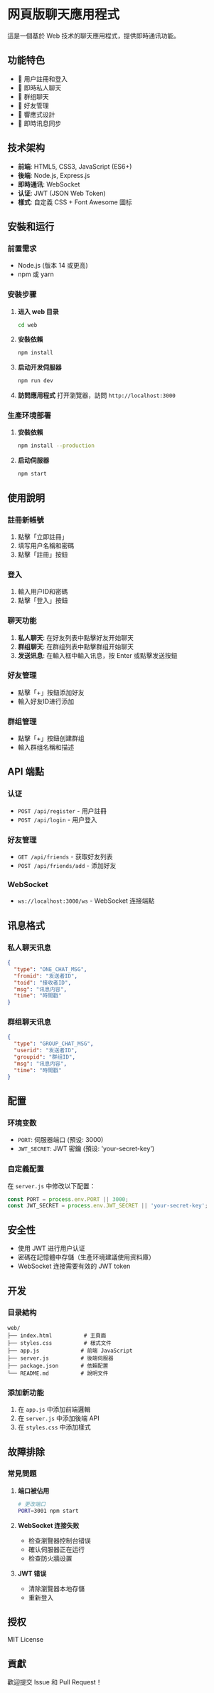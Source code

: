 # 网頁版聊天應用程式

這是一個基於 Web 技术的聊天應用程式，提供即時通讯功能。

## 功能特色

- 🔐 用户註冊和登入
- 💬 即時私人聊天
- 👥 群组聊天
- 👤 好友管理
- 📱 響應式设計
- 🔄 即時讯息同步

## 技术架构

- **前端**: HTML5, CSS3, JavaScript (ES6+)
- **後端**: Node.js, Express.js
- **即時通讯**: WebSocket
- **认证**: JWT (JSON Web Token)
- **樣式**: 自定義 CSS + Font Awesome 圖标

## 安裝和运行

### 前置需求

- Node.js (版本 14 或更高)
- npm 或 yarn

### 安裝步骤

1. **进入 web 目录**
   ```bash
   cd web
   ```

2. **安裝依賴**
   ```bash
   npm install
   ```

3. **启动开发伺服器**
   ```bash
   npm run dev
   ```

4. **訪問應用程式**
   打开瀏覽器，訪問 `http://localhost:3000`

### 生產环境部署

1. **安裝依賴**
   ```bash
   npm install --production
   ```

2. **启动伺服器**
   ```bash
   npm start
   ```

## 使用說明

### 註冊新帳號
1. 點擊「立即註冊」
2. 填写用户名稱和密碼
3. 點擊「註冊」按鈕

### 登入
1. 輸入用户ID和密碼
2. 點擊「登入」按鈕

### 聊天功能
1. **私人聊天**: 在好友列表中點擊好友开始聊天
2. **群组聊天**: 在群组列表中點擊群组开始聊天
3. **发送讯息**: 在輸入框中輸入讯息，按 Enter 或點擊发送按鈕

### 好友管理
- 點擊「+」按鈕添加好友
- 輸入好友ID进行添加

### 群组管理
- 點擊「+」按鈕创建群组
- 輸入群组名稱和描述

## API 端點

### 认证
- `POST /api/register` - 用户註冊
- `POST /api/login` - 用户登入

### 好友管理
- `GET /api/friends` - 获取好友列表
- `POST /api/friends/add` - 添加好友

### WebSocket
- `ws://localhost:3000/ws` - WebSocket 连接端點

## 讯息格式

### 私人聊天讯息
```json
{
  "type": "ONE_CHAT_MSG",
  "fromid": "发送者ID",
  "toid": "接收者ID",
  "msg": "讯息内容",
  "time": "時間戳"
}
```

### 群组聊天讯息
```json
{
  "type": "GROUP_CHAT_MSG",
  "userid": "发送者ID",
  "groupid": "群组ID",
  "msg": "讯息内容",
  "time": "時間戳"
}
```

## 配置

### 环境变数
- `PORT`: 伺服器端口 (預设: 3000)
- `JWT_SECRET`: JWT 密鑰 (預设: 'your-secret-key')

### 自定義配置
在 `server.js` 中修改以下配置：
```javascript
const PORT = process.env.PORT || 3000;
const JWT_SECRET = process.env.JWT_SECRET || 'your-secret-key';
```

## 安全性

- 使用 JWT 进行用户认证
- 密碼在記憶體中存儲（生產环境建議使用资料庫）
- WebSocket 连接需要有效的 JWT token

## 开发

### 目录結构
```
web/
├── index.html          # 主頁面
├── styles.css          # 樣式文件
├── app.js             # 前端 JavaScript
├── server.js          # 後端伺服器
├── package.json       # 依賴配置
└── README.md          # 說明文件
```

### 添加新功能
1. 在 `app.js` 中添加前端邏輯
2. 在 `server.js` 中添加後端 API
3. 在 `styles.css` 中添加樣式

## 故障排除

### 常見問題

1. **端口被佔用**
   ```bash
   # 更改端口
   PORT=3001 npm start
   ```

2. **WebSocket 连接失败**
   - 检查瀏覽器控制台错误
   - 確认伺服器正在运行
   - 检查防火牆设置

3. **JWT 错误**
   - 清除瀏覽器本地存儲
   - 重新登入

## 授权

MIT License

## 貢獻

歡迎提交 Issue 和 Pull Request！ 